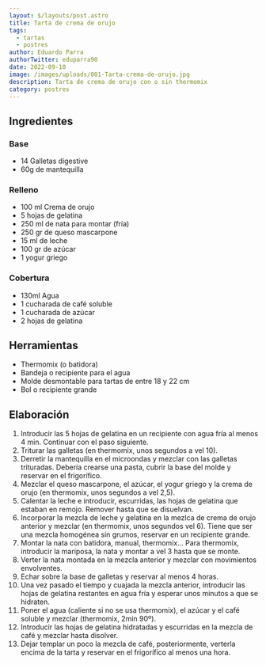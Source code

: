 ```yaml
---
layout: $/layouts/post.astro
title: Tarta de crema de orujo
tags:
  - tartas
  - postres
author: Eduardo Parra
authorTwitter: eduparra90
date: 2022-09-10
image: /images/uploads/001-Tarta-crema-de-orujo.jpg
description: Tarta de crema de orujo con o sin thermomix
category: postres
---
```


## Ingredientes

### Base
- 14 Galletas digestive
- 60g de mantequilla

### Relleno
- 100 ml Crema de orujo
- 5 hojas de gelatina
- 250 ml de nata para montar (fría)
- 250 gr de queso mascarpone
- 15 ml de leche
- 100 gr de azúcar
- 1 yogur griego

### Cobertura
- 130ml Agua
- 1 cucharada de café soluble
- 1 cucharada de azúcar
- 2 hojas de gelatina

## Herramientas
 - Thermomix (o batidora)
 - Bandeja o recipiente para el agua
 - Molde desmontable para tartas de entre 18 y 22 cm
 - Bol o recipiente grande
 
## Elaboración

1. Introducir las 5 hojas de gelatina en un recipiente con agua fría al menos 4 min. Continuar con el paso siguiente.
2. Triturar las galletas (en thermomix, unos segundos a vel 10).
3. Derretir la mantequilla en el microondas y mezclar con las galletas trituradas. Debería crearse una pasta, cubrir la base del molde y reservar en el frigorífico.
4. Mezclar el queso mascarpone, el azúcar, el yogur griego y la crema de orujo (en thermomix, unos segundos a vel 2,5).
5. Calentar la leche e introducir, escurridas, las hojas de gelatina que estaban en remojo. Remover hasta que se disuelvan.
6. Incorporar la mezcla de leche y gelatina en la mezlca de crema de orujo anterior y mezclar (en thermomix, unos segundos vel 6). Tiene que ser una mezcla homogénea sin grumos, reservar en un recipiente grande.
7. Montar la nata con batidora, manual, thermomix... Para thermomix, introducir la mariposa, la nata y montar a vel 3 hasta que se monte.
8. Verter la nata montada en la mezcla anterior y mezclar con movimientos envolventes.
9. Echar sobre la base de galletas y reservar al menos 4 horas.
10. Una vez pasado el tiempo y cuajada la mezcla anterior, introducir las hojas de gelatina restantes en agua fría y esperar unos minutos a que se hidraten.
11. Poner el agua (caliente si no se usa thermomix), el azúcar y el café soluble y mezclar (thermomix, 2min 90º).
12. Introducir las hojas de gelatina hidratadas y escurridas en la mezcla de café y mezclar hasta disolver.
13. Dejar templar un poco la mezcla de café, posteriormente, verterla encima de la tarta y reservar en el frigorífico al menos una hora.